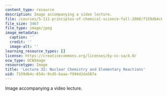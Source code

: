 ```yaml
---
content_type: resource
description: Image accompanying a video lecture.
file: /courses/5-111-principles-of-chemical-science-fall-2008/7159db4c654c9cd5baaaf994d2da587a_32.jpg
file_size: 3467
file_type: image/jpeg
image_metadata:
  caption: ''
  credit: ''
  image-alt: ''
learning_resource_types: []
license: https://creativecommons.org/licenses/by-nc-sa/4.0/
ocw_type: OCWImage
resourcetype: Image
title: 'Lecture 32: Nuclear Chemistry and Elementary Reactions'
uid: 7159db4c-654c-9cd5-baaa-f994d2da587a
---
```

Image accompanying a video lecture.